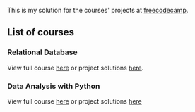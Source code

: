 This is my solution for the courses' projects at [freecodecamp](https://www.freecodecamp.org/).

## List of courses

### Relational Database
View full course [here](https://www.freecodecamp.org/learn/relational-database/) or project solutions [here](./Relational%20Database/).

### Data Analysis with Python
View full course [here](https://www.freecodecamp.org/learn/data-analysis-with-python/) or project solutions [here]()